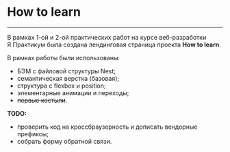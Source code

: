 # How to learn
---
В рамках 1-ой и 2-ой практических работ на курсе веб-разработки Я.Практикум была создана лендинговая страница проекта **How to learn**.

В рамках работы были использованы:

* БЭМ с файловой структуры Nest;
* семантическая верстка (базовая);
* структура с flexbox и position;
* элементарные анимации и переходы;
* ~~первые костыли~~.


**TODO:**

* проверить код на кроссбраузерность и дописать вендорные префиксы;
* собрать форму обратной связи.


